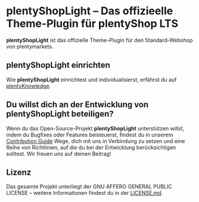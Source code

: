# plentyShopLight – Das offizieelle Theme-Plugin für **plentyShop LTS**

**plentyShopLight** ist das offizielle Theme-Plugin für den Standard-Webshop von plentymarkets.

## plentyShopLight einrichten

Wie **plentyShopLight** einrichtest und individualisierst, erfährst du auf [plentyKnowledge](https://knowledge.plentymarkets.com/omni-channel/online-shop/ceres-einrichten).

## Du willst dich an der Entwicklung von **plentyShopLight** beteiligen?

Wenn du das Open-Source-Projekt **plentyShopLight** unterstützen willst, indem du Bugfixes oder Features beisteuerst, findest du in unserem [Contribution Guide](https://github.com/plentymarkets/plugin-ceres/blob/stable/contributionGuide.md) Wege, dich mit uns in Verbindung zu setzen und eine Reihe von Richtlinien, auf die du bei der Entwicklung berücksichtigen solltest. Wir freuen uns auf deinen Beitrag!

## Lizenz

Das gesamte Projekt unterliegt der GNU AFFERO GENERAL PUBLIC LICENSE – weitere Informationen findest du in der [LICENSE.md](https://github.com/plentymarkets/plugin-ceres/blob/stable/LICENSE.md).
